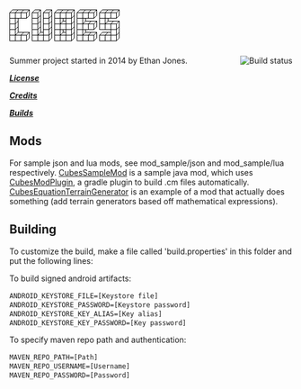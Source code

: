 ![Cubes](/assets/assets/logo.png)
=============
<a href="https://travis-ci.org/ictrobot/Cubes"><img src="https://travis-ci.org/ictrobot/Cubes.svg?branch=master" alt="Build status" align="right"></a>
Summer project started in 2014 by Ethan Jones.

[***License***](/LICENSE)

[***Credits***](/CREDITS.md)

[***Builds***](https://cubes.ethanjones.me/)

Mods
--------
For sample json and lua mods, see mod_sample/json and mod_sample/lua respectively. [CubesSampleMod](https://github.com/ictrobot/CubesSampleMod) is a sample java mod, which uses [CubesModPlugin](https://github.com/ictrobot/CubesModPlugin), a gradle plugin to build .cm files automatically. [CubesEquationTerrainGenerator](https://github.com/ictrobot/CubesEquationTerrainGenerator) is an example of a mod that actually does something (add terrain generators based off mathematical expressions).  

Building
--------

To customize the build, make a file called 'build.properties' in this folder and put the following lines:


To build signed android artifacts:
```
ANDROID_KEYSTORE_FILE=[Keystore file]
ANDROID_KEYSTORE_PASSWORD=[Keystore password]
ANDROID_KEYSTORE_KEY_ALIAS=[Key alias]
ANDROID_KEYSTORE_KEY_PASSWORD=[Key password]
```

To specify maven repo path and authentication:
```
MAVEN_REPO_PATH=[Path]
MAVEN_REPO_USERNAME=[Username]
MAVEN_REPO_PASSWORD=[Password]
```
